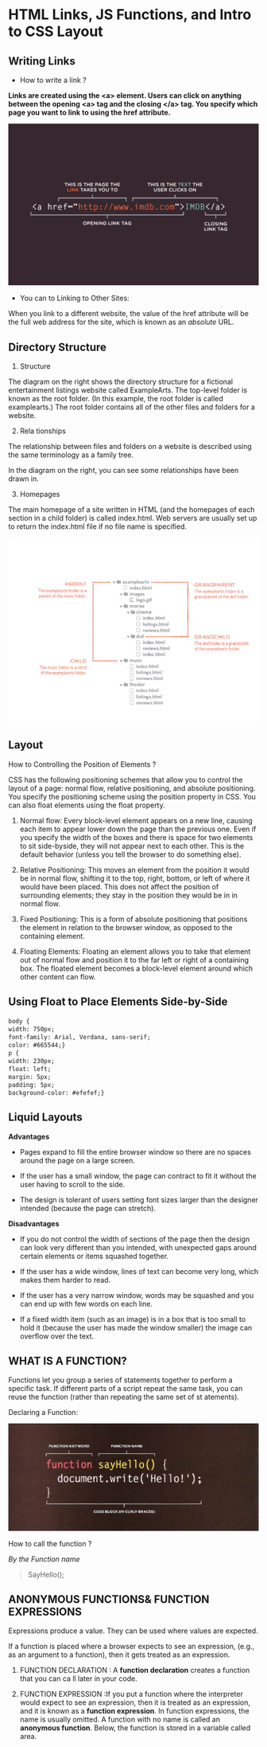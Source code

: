# HTML Links, JS Functions, and Intro to CSS Layout

## Writing Links

* How to write a link ? 

**Links are created using the \<a> element. Users can click on anything between the opening \<a> tag and the closing \</a> tag. You specify which page you want to link to using the href attribute.**

![linkong](link.png)

* You can to Linking to Other Sites:

When you link to a different website, the value of the href attribute will be the full web address for the site, which is known as an *absolute* URL.

## Directory Structure

1. Structure

The diagram on the right shows the directory structure for a fictional entertainment listings website called ExampleArts. The top-level folder is known as the root folder. (In this example, the root folder is called examplearts.) The root folder contains all of the other files and folders for a website.

2. Rela tionships

The relationship between files and folders on a website is described using the same terminology as a family tree.

In the diagram on the right, you can see some relationships have been drawn in.

3. Homepages

The main homepage of a site written in HTML (and the homepages of each section in a child folder) is called index.html.
Web servers are usually set up to return the index.html file if no file name is specified.

![linkong](dir.png)

## Layout
How to Controlling the Position of Elements ?

CSS has the following positioning schemes that allow you to control the layout of a page: normal flow, relative positioning, and absolute positioning. You specify the positioning scheme using the position property in CSS. You can also float elements using the float property.

1. Normal flow: Every block-level element appears on a new line, causing each item to appear lower down the page than the previous one. Even if you specify the width of the boxes and there is space for two elements to sit side-byside, they will not appear next to each other. This is the default behavior (unless you tell the browser to do something else).

2. Relative Positioning: This moves an element from the position it would be in normal flow, shifting it to the top, right, bottom, or left of where it would have been placed. This does not affect the position of surrounding elements; they stay in the position they would be in in normal flow.

3. Fixed Positioning: This is a form of absolute positioning that positions the element in relation to the browser window, as opposed to the containing element.

4. Floating Elements: Floating an element allows you to take that element out of normal flow and position it to the far left or right of a containing box. The floated element becomes a block-level element around which other content can flow.


## Using Float to Place Elements Side-by-Side

```
body {
width: 750px;
font-family: Arial, Verdana, sans-serif;
color: #665544;}
p {
width: 230px;
float: left;
margin: 5px;
padding: 5px;
background-color: #efefef;}
```


## Liquid Layouts

**Advantages**

* Pages expand to fill the entire browser window so there are no spaces around the page on a large screen.

* If the user has a small window, the page can contract to fit it without the user having to scroll to the side.

* The design is tolerant of users setting font sizes larger than the designer intended (because the page can stretch).

**Disadvantages**

* If you do not control the width of sections of the page then the design can look very different than you intended, with unexpected gaps around certain elements or items squashed together. 

* If the user has a wide window, lines of text can become very long, which makes them harder to read.

* If the user has a very narrow window, words may be squashed and you can end up with few words on each line.

* If a fixed width item (such as an image) is in a box that is too small to hold it (because the user has made the window smaller) the image can overflow over the text.


## WHAT IS A FUNCTION?
Functions let you group a series of statements together to perform a specific task. If different parts of a script repeat the same task, you can reuse the function (rather than repeating the same set of st atements).

Declaring a Function: 

![linkong](fun.png)

How to call the function ?

*By the Function name*

> SayHello();

## ANONYMOUS FUNCTIONS& FUNCTION EXPRESSIONS
Expressions produce a value. They can be used where values are expected.

If a function is placed where a browser expects to see an expression, (e.g., as an argument to a function), then it gets treated as an expression.

1. FUNCTION DECLARATION :
A **function declaration** creates a function that you can ca ll later in your code.

2. FUNCTION EXPRESSION :If you put a function where the interpreter would expect to see an expression, then it is treated as an expression, and it is known as a **function expression**. In function expressions, the name is usually omitted. A function with no name is called an **anonymous function**. Below, the function is stored in a variable called area.

